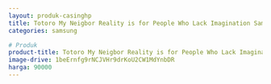 ```yaml
---
layout: produk-casinghp
title: Totoro My Neigbor Reality is for People Who Lack Imagination Samsung Galaxy S9 Case
categories: samsung

# Produk
product-title: Totoro My Neigbor Reality is for People Who Lack Imagination Samsung Galaxy S9 Case
image-drive: 1beErnfg9rNCJVHr9drKoU2CW1MdYnbDR
harga: 90000
---
```

